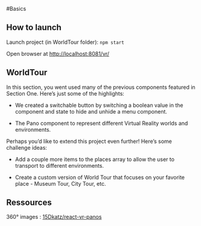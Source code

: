 #Basics

## How to launch

Launch project (in WorldTour folder): `npm start`

Open browser at [http://localhost:8081/vr/](http://localhost:8081/vr/)

## WorldTour

In this section, you went used many of the previous components featured in Section One. Here’s just some of the highlights:

- We created a switchable button by switching a boolean value in the component and state to hide and unhide a menu component.

- The Pano component to represent different Virtual Reality worlds and environments.

Perhaps you’d like to extend this project even further! Here’s some challenge ideas:

- Add a couple more items to the places array to allow the user to transport to different environments.

- Create a custom version of World Tour that focuses on your favorite place - Museum Tour, City Tour, etc.

## Ressources

360° images : [15Dkatz/react-vr-panos](https://github.com/15Dkatz/react-vr-panos/tree/master/images)
